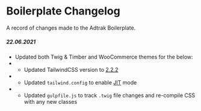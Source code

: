 # Boilerplate Changelog
A record of changes made to the Adtrak Boilerplate.

##### 22.06.2021
- Updated both Twig & Timber and WooCommerce themes for the below:
- - Updated TailwindCSS version to [2.2.2](https://blog.tailwindcss.com/tailwindcss-2-2)
- - Updated `tailwind.config` to enable [JIT](https://tailwindcss.com/docs/just-in-time-mode) mode
- - Updated `gulpfile.js` to track `.twig` file changes and re-compile CSS with any new classes